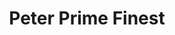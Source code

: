 ---
title: "Peter Prime Finest"
url: /kressbronn-am-bodensee/peter-prime-finest/
shop: Spirituosen
---